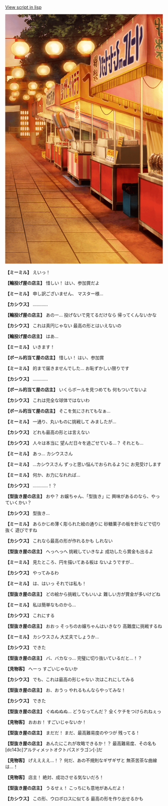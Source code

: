 [View script in lisp](../scripts/202208120.txt)

![SEAsummer_fes_evening.png](../images/backgrounds/SEAsummer_fes_evening.png)

**【ミーミル】**
えいっ！

**【輪投げ屋の店主】**
惜しい！
はい、参加賞だよ

**【ミーミル】**
申し訳ございません、
マスター様…

**【カシウス】**
…………

**【輪投げ屋の店主】**
あのー…
投げないで見てるだけなら
帰ってくんないかな

**【カシウス】**
これは真円じゃない
最高の形とはいえないの

**【輪投げ屋の店主】**
はあ…

**【ミーミル】**
いきます！

**【ボール的当て屋の店主】**
惜しい！
はい、参加賞

**【ミーミル】**
的まで届きませんでした…
お恥ずかしい限りです

**【カシウス】**
…………

**【ボール的当て屋の店主】**
いくらボールを見つめても
何もついてないよ

**【カシウス】**
これは完全な球体ではないわ

**【ボール的当て屋の店主】**
そこを気にされてもなぁ…

**【ミーミル】**
一通り、丸いものに挑戦して
みましたが…

**【カシウス】**
どれも最高の形とは言えない

**【カシウス】**
人々は本当に
望んだ日々を過ごせている…？
それとも…

**【ミーミル】**
あっ…
カシウスさん

**【ミーミル】**
…カシウスさん
ずっと思い悩んでおられるように
お見受けします

**【ミーミル】**
何か、お力になれれば…

**【カシウス】**
…………！？

**【型抜き屋の店主】**
おや？
お嬢ちゃん、「型抜き」に
興味があるのなら、やっていくかい？

**【カシウス】**
型抜き…

**【ミーミル】**
あらかじめ薄く彫られた絵の通りに
砂糖菓子の板を針などで切り抜く
遊びですね

**【カシウス】**
これなら最高の形が作れるかも
しれない

**【型抜き屋の店主】**
へっへっへ
挑戦していきなよ
成功したら賞金も出るよ

**【ミーミル】**
見たところ、円を描いてある板は
ないようですが…

**【カシウス】**
やってみるわ

**【ミーミル】**
は、はいっ
それでは私も！

**【型抜き屋の店主】**
どの絵から挑戦してもいいよ
難しい方が賞金が多いけどね

**【ミーミル】**
私は簡単なものから…

**【カシウス】**
これにする

**【型抜き屋の店主】**
おおっ
そっちのお嬢ちゃんはいきなり
高難度に挑戦するね

**【ミーミル】**
カシウスさん
大丈夫でしょうか…

**【カシウス】**
できた

**【型抜き屋の店主】**
バ、バカなっ…
完璧に切り抜いているだと…！？

**【見物客】**
へーっ
すごいじゃないか

**【カシウス】**
でも、これは最高の形じゃない
次はこれにしてみる

**【型抜き屋の店主】**
お、おうっ
やれるもんならやってみな！

**【カシウス】**
できた

**【型抜き屋の店主】**
ぐぬぬぬぬ…
どうなってんだ？
全くケチをつけられねぇっ

**【見物客】**
おおお！
すごいじゃないか！

**【型抜き屋の店主】**
まだだ！
まだ、最高難易度のやつが
残ってる！

**【型抜き屋の店主】**
あんたにこれが攻略できるか！？
最高難易度、その名も
[dc143c]アルティメットオクトパスドラゴン[-]だ

**【見物客】**
げええええ…！？
何だ、あの不規則なギザギザと
無茶苦茶な曲線は…！

**【見物客】**
店主！
絶対、成功させる気ないだろ！

**【型抜き屋の店主】**
うるせぇ！
こっちにも意地があんだよ！

**【カシウス】**
この形、ウロボロスに似てる
最高の形を作り出せるかも
